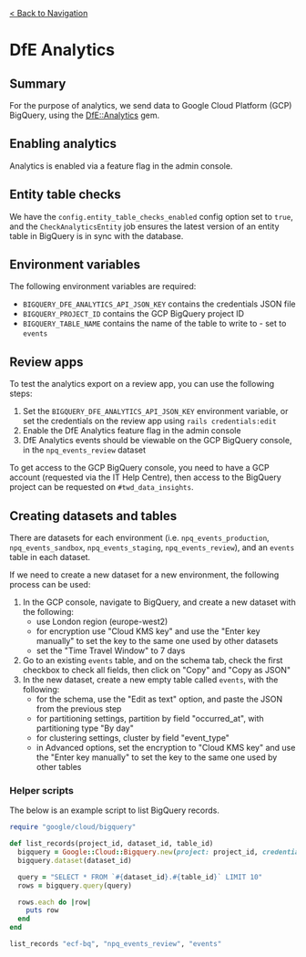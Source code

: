 [< Back to Navigation](../README.md)

# DfE Analytics

## Summary

For the purpose of analytics, we send data to Google Cloud Platform (GCP) BigQuery, using the [DfE::Analytics](https://github.com/DFE-Digital/dfe-analytics) gem.


## Enabling analytics

Analytics is enabled via a feature flag in the admin console.


## Entity table checks

We have the `config.entity_table_checks_enabled` config option set to `true`, and the `CheckAnalyticsEntity` job ensures the latest version of an entity table in BigQuery is in sync with the database.


## Environment variables

The following environment variables are required:

* `BIGQUERY_DFE_ANALYTICS_API_JSON_KEY` contains the credentials JSON file
* `BIGQUERY_PROJECT_ID` contains the GCP BigQuery project ID
* `BIGQUERY_TABLE_NAME` contains the name of the table to write to - set to `events`


## Review apps

To test the analytics export on a review app, you can use the following steps:
1. Set the `BIGQUERY_DFE_ANALYTICS_API_JSON_KEY` environment variable, or set the credentials on the review app using `rails credentials:edit`
1. Enable the DfE Analytics feature flag in the admin console
1. DfE Analytics events should be viewable on the GCP BigQuery console, in the `npq_events_review` dataset

To get access to the GCP BigQuery console, you need to have a GCP account (requested via the IT Help Centre), then access to the BigQuery project can be requested on `#twd_data_insights`.


## Creating datasets and tables

There are datasets for each environment (i.e. `npq_events_production`, `npq_events_sandbox`, `npq_events_staging`, `npq_events_review`),
and an `events` table in each dataset.

If we need to create a new dataset for a new environment, the following process can be used:

1. In the GCP console, navigate to BigQuery, and create a new dataset with the following:
   - use London region (europe-west2)
   - for encryption use "Cloud KMS key" and use the "Enter key manually" to set the key to the same one used by other datasets
   - set the "Time Travel Window" to 7 days
1. Go to an existing `events` table, and on the schema tab, check the first checkbox to check all fields, then click on "Copy" and "Copy as JSON"
1. In the new dataset, create a new empty table called `events`, with the following:
   - for the schema, use the "Edit as text" option, and paste the JSON from the previous step
   - for partitioning settings, partition by field "occurred_at", with partitioning type "By day"
   - for clustering settings, cluster by field "event_type"
   - in Advanced options, set the encryption to "Cloud KMS key" and use the "Enter key manually" to set the key to the same one used by other tables


### Helper scripts

The below is an example script to list BigQuery records.

```ruby
require "google/cloud/bigquery"

def list_records(project_id, dataset_id, table_id)
  bigquery = Google::Cloud::Bigquery.new(project: project_id, credentials: JSON.parse(DfE::Analytics.config.bigquery_api_json_key))
  bigquery.dataset(dataset_id)

  query = "SELECT * FROM `#{dataset_id}.#{table_id}` LIMIT 10"
  rows = bigquery.query(query)

  rows.each do |row|
    puts row
  end
end

list_records "ecf-bq", "npq_events_review", "events"
```
